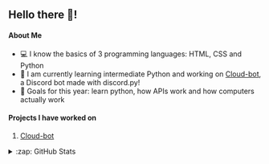 <h2>Hello there 👋!</h2>

<h4>About Me</h4>
<p>
  <ul>
    <li>💻 I know the basics of 3 programming languages: HTML, CSS and Python</li>
    <li>🐍 I am currently learning intermediate Python and working on <a href="https://github.com/AzaanRais/cloud-bot" target="_blank">Cloud-bot</a>, a Discord bot made with discord.py!</li>
    <li>🥅 Goals for this year: learn python, how APIs work and how computers actually work</li>
  </ul>
</p>

<h4>Projects I have worked on</h4>
<p>
  <ol>
    <li><a href="https://github.com/AzaanRais/cloud-bot" target="_blank">Cloud-bot</a></li>
  </ol>
</p>

<details>
  <summary>:zap: GitHub Stats</summary>
  <hr>

  <img align="left" alt="Azaan's GitHub Stats" src="https://github-readme-stats.vercel.app/api?username=AzaanRais&show_icons=true&hide_border=true&theme=radical" />
  <img height="120px" align="left" alt="Most used languages" src="https://github-readme-stats.vercel.app/api/top-langs/?username=AzaanRais&hide_border=true&exclude_repo=KNN-Image  Classification&show_icons=truelayout=compact&langs_count=8&theme=radical"
</details>
